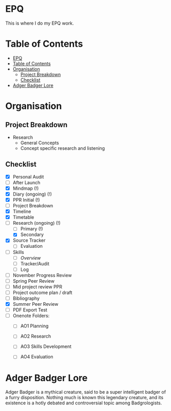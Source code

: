 # EPQ
This is where I do my EPQ work.

# Table of Contents
- [EPQ](#epq)
- [Table of Contents](#table-of-contents)
- [Organisation](#organisation)
  - [Project Breakdown](#project-breakdown)
  - [Checklist](#checklist)
- [Adger Badger Lore](#adger-badger-lore)

# Organisation

## Project Breakdown
- Research
  - General Concepts
  - Concept specific research and listening

## Checklist

- [x] Personal Audit
- [ ] After Launch
- [x] Mindmap (!)
- [x] Diary (ongoing) (!)
- [x] PPR Initial (!)
- [ ] Project Breakdown
- [x] Timeline
- [x] Timetable
- [ ] Research (ongoing) (!)
  - [ ] Primary (!)
  - [x] Secondary
- [x] Source Tracker
  - [ ] Evaluation
- [ ] Skills 
  - [ ] *Overview*
  - [ ] Tracker/Audit
  - [ ] Log
- [ ] November Progress Review
- [ ] Spring Peer Review
- [ ] Mid project review PPR
- [ ] Project outcome plan / draft
- [ ] Bibliography
- [x] Summer Peer Review
- [ ] PDF Export Test
- [ ] Onenote Folders:
  - [ ] AO1 Planning
  - [ ] AO2 Research
  - [ ] AO3 Skills Development
  - [ ] AO4 Evaluation


# Adger Badger Lore
Adger Badger is a mythical creature, said to be a super intelligent badger of a furry disposition. Nothing much is known this legendary creature, and its existence is a hotly debated and controversial topic among Badgrologists.